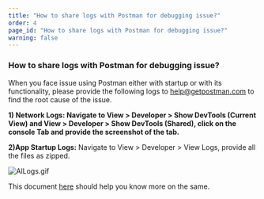 ```yaml
---
title: "How to share logs with Postman for debugging issue?"
order: 4
page_id: "How to share logs with Postman for debugging issue?"
warning: false
---
```


### How to share logs with Postman for debugging issue?

When you face issue using Postman either with startup or with its functionality, please provide the following logs to [help@getpostman.com](mailto:help@getpostman.com) to find the root cause of the issue.

**1) Network Logs: Navigate to View > Developer > Show DevTools (Current View) and View > Developer > Show DevTools (Shared), click on the console Tab and provide the screenshot of the tab.**

**2)App Startup Logs:** Navigate to View > Developer > View Logs, provide all the files as zipped.

![AlLogs.gif](https://support.getpostman.com/hc/article_attachments/360038771654/AlLogs.gif)

This document [here](https://learning.getpostman.com/docs/postman/sending_api_requests/debugging_and_logs) should help you know more on the same.
